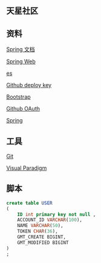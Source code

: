 ## 天星社区

## 资料
[Spring 文档](https://spring.io/guides)

[Spring Web](https://spring.io/guides/gs/serving-web-content/)

[es](https://elasticsearch.cn/explore)

[Github deploy key](https://developer.github.com/v3/guides/managing-deploy-keys/#deploy-keys)

[Bootstrap](https://v3.bootcss.com/getting-started/)

[Github OAuth](https://developer.github.com/apps/building-oauth-apps/creating-an-oauth-app/)

[Spring](https://docs.spring.io/spring-boot/docs/current/reference/html/boot-features-sql.html#boot-features-embedded-database-support)

## 工具
[Git](https://git-scm.com/downloads)

[Visual Paradigm](https://www.visual-paradigm.com/cn/)

## 脚本
```sql
create table USER
(
	ID int primary key not null ,
	ACCOUNT_ID VARCHAR(100),
	NAME VARCHAR(50),
	TOKEN CHAR(36),
	GMT_CREATE BIGINT,
	GMT_MODIFIED BIGINT
)
;
```